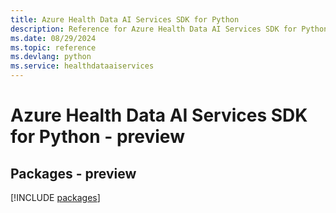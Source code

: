 ```yaml
---
title: Azure Health Data AI Services SDK for Python
description: Reference for Azure Health Data AI Services SDK for Python
ms.date: 08/29/2024
ms.topic: reference
ms.devlang: python
ms.service: healthdataaiservices
---
```

# Azure Health Data AI Services SDK for Python - preview
## Packages - preview
[!INCLUDE [packages](health-data-ai-services-index.md)]